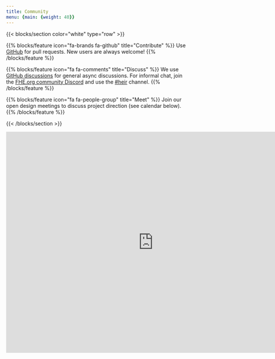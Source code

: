 ```yaml
---
title: Community
menu: {main: {weight: 40}}
---
```


{{\< blocks/section color="white" type="row" >}}

{{% blocks/feature icon="fa-brands fa-github" title="Contribute" %}} Use
[GitHub](https://github.com/google/heir) for pull requests. New users are always
welcome! {{% /blocks/feature %}}

{{% blocks/feature icon="fa fa-comments" title="Discuss" %}} We use
[GitHub discussions](https://github.com/google/heir/discussions) for general
async discussions. For informal chat, join the
[FHE.org community Discord](https://discord.com/invite/fhe-org) and use the
[#heir](https://discord.com/channels/901152454077452399/1226892677887426560)
channel. {{% /blocks/feature %}}

{{% blocks/feature icon="fa fa-people-group" title="Meet" %}} Join our open
design meetings to discuss project direction (see calendar below). {{%
/blocks/feature %}}

{{\< /blocks/section >}}

<iframe src="https://calendar.google.com/calendar/embed?src=c85ecb3cda4bfb7daa3da95d5aeb19672930501b49d17896e65fa3f963f17a80%40group.calendar.google.com&ctz=America%2FLos_Angeles" style="border: 0; display:block; margin: 0 auto" width="800" height="600" frameborder="0" scrolling="no"></iframe>
